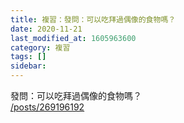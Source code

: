 ```yaml
---
title: 複習：發問：可以吃拜過偶像的食物嗎？
date: 2020-11-21
last_modified_at: 1605963600
category: 複習
tags: []
sidebar: 
---
```


<p>發問：可以吃拜過偶像的食物嗎？<br/>
<a href="/posts/269196192" target="_blank">/posts/269196192</a></p>
<p> </p>
